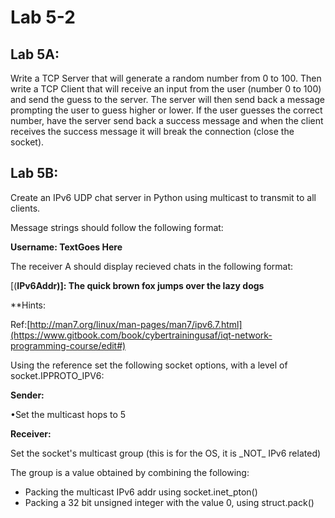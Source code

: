 # Lab 5-2

## Lab 5A:

Write a TCP Server that will generate a random number from 0 to 100. Then write a TCP Client that will receive an input from the user \(number 0 to 100\) and send the guess to the server. The server will then send back a message prompting the user to guess higher or lower. If the user guesses the correct number, have the server send back a success message and when the client receives the success message it will break the connection \(close the socket\).

## Lab 5B:

Create an IPv6 UDP chat server in Python using multicast to transmit to all clients.

Message strings should follow the following format:

**Username: TextGoes Here**

The receiver A should display recieved chats in the following format:

\[\(**IPv6Addr\)\]: The quick brown fox jumps over the lazy dogs**

\*\*Hints:

Ref:[http://man7.org/linux/man-pages/man7/ipv6.7.html](https://www.gitbook.com/book/cybertrainingusaf/iqt-network-programming-course/edit#)

Using the reference set the following socket options, with a level of socket.IPPROTO\_IPV6:

**Sender:**

•Set the multicast hops to 5

**Receiver:**

Set the socket's multicast group \(this is for the OS, it is \_NOT\_ IPv6 related\)

The group is a value obtained by combining the following:

* Packing the multicast IPv6 addr using socket.inet\_pton\(\)
* Packing a 32 bit unsigned integer with the value 0, using struct.pack\(\)

## 



